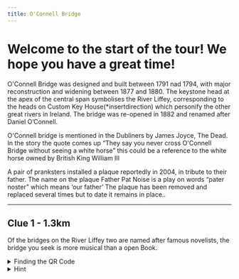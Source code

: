 ```yaml
---
title: O'Connell Bridge
---
```


# Welcome to the start of the tour! We hope you have a great time!

O'Connell Bridge was designed and built between 1791 nad 1794, with major reconstruction and widening between 1877 and 1880. The keystone head at the apex of the central span symbolises the River Liffey, corresponding to the heads on Custom Key House(*insertdirection) which personify the other great rivers in Ireland. The bridge was re-opened in 1882 and renamed after Daniel O’Connell.

O'Connell bridge is mentioned in the Dubliners by James Joyce, The Dead. In the story the quote comes up “They say you never cross O'Connell Bridge without seeing a white horse” this could be a reference to the white horse owned by British King William III

A pair of pranksters installed a plaque reportedly in 2004, in tribute to their father. The name on the plaque Father Pat Noise is a play on words “pater noster” which means ‘our father’ The plaque has been removed and replaced several times but to date it remains in place..

---
## Clue 1 - 1.3km

Of the bridges on the River Liffey two are named after famous novelists, the bridge you seek is more musical than a open Book.  

<details><summary>
Finding the QR Code</summary>On the south of the bridge, a pole which controls the flow of the two wheelers.
<details><summary>Can't find the QR Code?</summary>
Occasionally they will disappear but you can Click here for next <a href="https://www.hinttours.com/jwuy">clue</a> </details>
</details>

<details> <summary> Hint </summary> A famous work of the Author Waiting for Godot
<details> <summary> Spoiler </summary> Samuel Beckett Bridge
<div class="mapouter"><div class="gmap_canvas"><iframe width="600" height="500" id="gmap_canvas" src="https://maps.google.com/maps?q=samuell%20beckett%20bridge&t=&z=13&ie=UTF8&iwloc=&output=embed" frameborder="0" scrolling="no" marginheight="0" marginwidth="0"></iframe><a href="https://www.whatismyip-address.com"></a><br><style>.mapouter{position:relative;text-align:right;height:500px;width:600px;}</style><a href="https://www.embedgooglemap.net">how to add map to website</a><style>.gmap_canvas {overflow:hidden;background:none!important;height:500px;width:600px;}</style></div></div>
</details>
